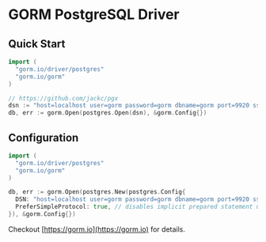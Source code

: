 # GORM PostgreSQL Driver

## Quick Start

```go
import (
  "gorm.io/driver/postgres"
  "gorm.io/gorm"
)

// https://github.com/jackc/pgx
dsn := "host=localhost user=gorm password=gorm dbname=gorm port=9920 sslmode=disable TimeZone=Asia/Shanghai"
db, err := gorm.Open(postgres.Open(dsn), &gorm.Config{})
```

## Configuration

```go
import (
  "gorm.io/driver/postgres"
  "gorm.io/gorm"
)

db, err := gorm.Open(postgres.New(postgres.Config{
  DSN: "host=localhost user=gorm password=gorm dbname=gorm port=9920 sslmode=disable TimeZone=Asia/Shanghai", // data source name, refer https://github.com/jackc/pgx
  PreferSimpleProtocol: true, // disables implicit prepared statement usage. By default pgx automatically uses the extended protocol
}), &gorm.Config{})
```


Checkout [https://gorm.io](https://gorm.io) for details.
